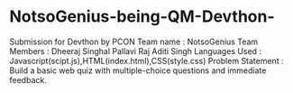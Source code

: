 # NotsoGenius-being-QM-Devthon-
Submission for Devthon by PCON
Team name : NotsoGenius
Team Members : Dheeraj Singhal
               Pallavi Raj
               Aditi Singh
Languages Used : Javascript(scipt.js),HTML(index.html),CSS(style.css)
Problem Statement : Build a basic web quiz with multiple-choice questions and immediate feedback.
